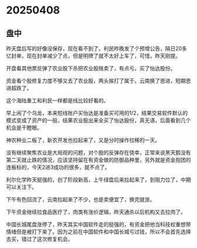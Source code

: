 # 20250408

## 盘中

昨天盘后写的好像没保存，现在看不到了。利民昨晚发了个预增公告，隔日20多亿封单，现在封单减少了点，但是明牌了就不太好上车了，可惜，昨天刚提。

开盘看其他票反弹了农业股下杀把农业股贱卖了，有点亏。买了怡达股份。

资金看个股修复力度不够又去了农业股，两头挨打了属于。云南换了思进，短期思进超跌了。

这个海陆重工和利民一样都是线比较好看的。

早上闹了个乌龙，本来短线账户买怡达是准备买可用的1/2，结果交易软件默认的模式变成了资产的一般，结果农业股出来全买了怡达股份，真无语，后面看到几个机会是干瞪眼。

神农种业二板了，新农开发也拉起来了，又是分时操作拉稀的一天。

没有继续聚焦农业是大局观的问题，对个股的反弹存在侥幸，正常来说黑天鹅没有第二天就止跌的情况，应该坚持留在有资金做的防御品种里，另外就是资金抱团的连板标的，今天2进3成功的很多，就不点了。

利尔化学昨天挺强的，创了阶段新高，上午绿盘后来拉起来了，到阻力位了，中期可以关注下。

下午有色回流了，云南拉起来了不少，也是卖便宜了，换完就涨。

下午资金继续拉食品医疗了，肉类有涨价逻辑，昨天通杀以后机构又去拉肉了。

中国长城尾盘涨停了，昨天其实中国软件走的挺强的，有资金把他当科技权重想带情绪但是被打下来了。因为之前在中国软件和中国长城亏过钱，所以不会首先选择去买，错过了这次修复机会。
